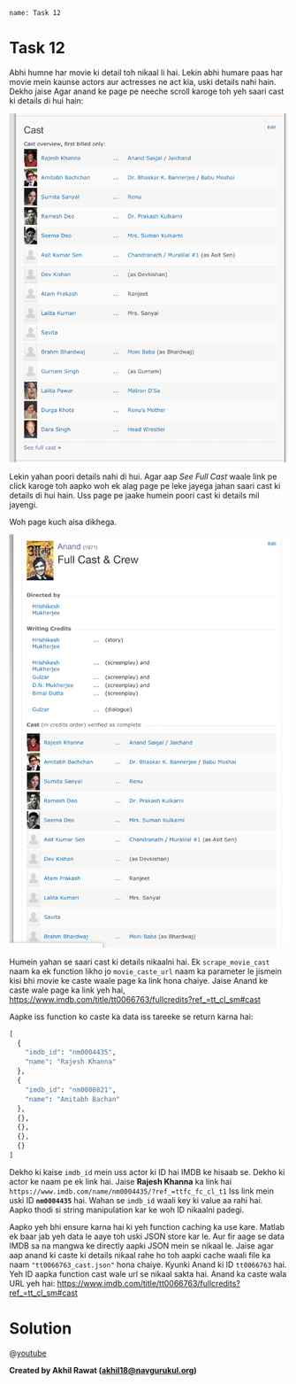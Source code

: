 ```ngMeta
name: Task 12

```

# Task 12

Abhi humne har movie ki detail toh nikaal li hai. Lekin abhi humare paas har movie mein kaunse actors aur actresses ne act kia, uski details nahi hain. Dekho jaise Agar anand ke page pe neeche scroll karoge toh yeh saari cast ki details di hui hain:

![Anand Cast](images/anand_cast.png)

Lekin yahan poori details nahi di hui. Agar aap *See Full Cast* waale link pe click karoge toh aapko woh ek alag page pe leke jayega jahan saari cast ki details di hui hain. Uss page pe jaake humein poori cast ki details mil jayengi.

Woh page kuch aisa dikhega.

![Anand Cast Page](images/anand_cast_page.png)

Humein yahan se saari cast ki details nikaalni hai. Ek `scrape_movie_cast` naam ka ek function likho jo `movie_caste_url` naam ka parameter le jismein kisi bhi movie ke caste waale page ka link hona chaiye. Jaise Anand ke caste wale page ka link yeh hai, https://www.imdb.com/title/tt0066763/fullcredits?ref_=tt_cl_sm#cast

Aapke iss function ko caste ka data iss tareeke se return karna hai:

```python
[
  {
    "imdb_id": "nm0004435",
    "name": "Rajesh Khanna"
  },
  {
    "imdb_id": "nm0000821",
    "name": "Amitabh Bachan"
  },
  {},
  {},
  {},
  {}
]
```

Dekho ki kaise `imdb_id` mein uss actor ki ID hai IMDB ke hisaab se. Dekho ki actor ke naam pe ek link hai. Jaise **Rajesh Khanna** ka link hai `https://www.imdb.com/name/nm0004435/?ref_=ttfc_fc_cl_t1` Iss link mein uski ID **`nm0004435`** hai. Wahan se `imdb_id` waali key ki value aa rahi hai. Aapko thodi si string manipulation kar ke woh ID nikaalni padegi.

Aapko yeh bhi ensure karna hai ki yeh function caching ka use kare. Matlab ek baar jab yeh data le aaye toh uski JSON store kar le. Aur fir aage se data IMDB sa na mangwa ke directly aapki JSON mein se nikaal le. Jaise agar aap anand ki caste ki details nikaal rahe ho toh aapki cache waali file ka naam `"tt0066763_cast.json"` hona chaiye. Kyunki Anand ki ID `tt0066763` hai. Yeh ID aapka function cast wale url se nikaal sakta hai. Anand ka caste wala URL yeh hai: https://www.imdb.com/title/tt0066763/fullcredits?ref_=tt_cl_sm#cast

# Solution

@[youtube](https://www.youtube.com/watch?v=08RigPuAxsA&feature=youtu.be)

**Created by Akhil Rawat (akhil18@navgurukul.org)**

